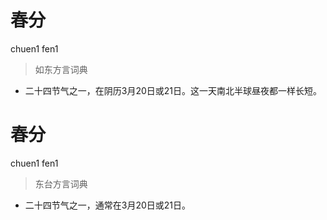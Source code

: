 # 春分
chuen1 fen1
> 如东方言词典
- 二十四节气之一，在阴历3月20日或21日。这一天南北半球昼夜都一样长短。

# 春分
chuen1 fen1
> 东台方言词典
- 二十四节气之一，通常在3月20日或21日。

